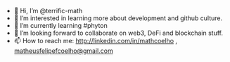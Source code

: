 - 👋 Hi, I’m @terrific-math
- 👀 I’m interested in learning more about development and github culture. 
- 🌱 I’m currently learning #phyton
- 💞️ I’m looking forward to collaborate on web3, DeFi and blockchain stuff. 
- 📫 How to reach me: http://linkedin.com/in/mathcoelho , matheusfelipefcoelho@gmail.com

<!---
terrific-math/terrific-math is a ✨ special ✨ repository because its `README.md` (this file) appears on your GitHub profile.
You can click the Preview link to take a look at your changes.
--->
